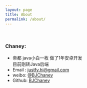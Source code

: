 ```yaml
---
layout: page
title: About
permalink: /about/
---
```

<br>

### Chaney:
- 帝都 java小白一枚 做了1年安卓开发<br/>目前刚转Java后端
- Email : justfy.hi@gmail.com
- weibo: [@BJChaney](https://weibo.com/u/5904364811)
- Github: [BJChaney](https://github.com/BJChaney)
